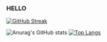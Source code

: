 ### HELLO
[![GitHub Streak](https://github-readme-streak-stats.herokuapp.com/?user=blackms)](https://git.io/streak-stats)

![Anurag's GitHub stats](https://github-readme-stats.vercel.app/api?username=blackms&show=reviews,discussions_started,discussions_answered,prs_merged,prs_merged_percentage&show_icons=true&theme=dark)
[![Top Langs](https://github-readme-stats.vercel.app/api/top-langs/?username=blackms)](https://github.com/anuraghazra/github-readme-stats)


<!--
**blackms/blackms** is a ✨ _special_ ✨ repository because its `README.md` (this file) appears on your GitHub profile.

Here are some ideas to get you started:

- 🔭 I’m currently working on ...
- 🌱 I’m currently learning ...
- 👯 I’m looking to collaborate on ...
- 🤔 I’m looking for help with ...
- 💬 Ask me about ...
- 📫 How to reach me: ...
- 😄 Pronouns: ...
- ⚡ Fun fact: ...
-->
